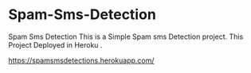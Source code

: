 # Spam-Sms-Detection
Spam Sms Detection
This is a Simple Spam sms Detection project. This Project Deployed in Heroku . 

https://spamsmsdetections.herokuapp.com/
